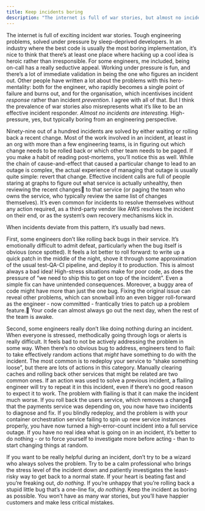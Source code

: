 ```yaml
---
title: Keep incidents boring
description: "The internet is full of war stories, but almost no incidents are like that"
---
```


The internet is full of exciting incident war stories. Tough engineering problems, solved under pressure by sleep-deprived developers. In an industry where the best code is usually the most boring implementation, it’s nice to think that there’s at least one place where hacking up a cool idea is heroic rather than irresponsible. For some engineers, me included, being on-call has a really seductive appeal. Working under pressure is fun, and there’s a lot of immediate validation in being the one who figures an incident out. Other people have written a lot about the problems with this hero-mentality: both for the engineer, who rapidly becomes a single point of failure and burns out, and for the organisation, which incentivises incident _response_ rather than incident _prevention_. I agree with all of that. But I think the prevalence of war stories also misrepresents what it’s like to be an effective incident responder. *Almost no incidents are interesting.* High-pressure, yes, but typically boring from an engineering perspective.

Ninety-nine out of a hundred incidents are solved by either waiting or rolling back a recent change. Most of the work involved in an incident, at least in an org with more than a few engineering teams, is in figuring out which change needs to be rolled back or which other team needs to be paged. If you make a habit of reading post-mortems, you’ll notice this as well. While the chain of cause-and-effect that caused a particular change to lead to an outage is complex, the actual experience of managing that outage is usually quite simple: revert that change. Effective incident calls are full of people staring at graphs to figure out what service is actually unhealthy, then reviewing the recent changes to that service (or paging the team who owns the service, who typically review the same list of changes themselves). It’s even common for incidents to resolve themselves without any action required, as a third-party vendor like AWS resolves the incident on their end, or as the system’s own recovery mechanisms kick in.

When incidents deviate from this pattern, it’s usually bad news.

First, some engineers don’t like rolling back bugs in their service. It’s emotionally difficult to admit defeat, particularly when the bug itself is obvious (once spotted). It feels a lot better to roll forward: to write up a quick patch in the middle of the night, shove it through some approximation of the usual test-QA-CI pipeline, and deploy it to production. This is almost always a bad idea! High-stress situations make for poor code, as does the pressure of “we need to ship this to get on top of the incident”. Even a simple fix can have unintended consequences. Moreover, a buggy area of code might have more than just the one bug. Fixing the original issue can reveal other problems, which can snowball into an even bigger roll-forward as the engineer - now committed - frantically tries to patch up a problem feature. Your code can almost always go out the next day, when the rest of the team is awake.

Second, some engineers really don’t like doing nothing during an incident. When everyone is stressed, methodically going through logs or alerts is really difficult. It feels bad to not be actively addressing the problem in some way. When there’s no obvious bug to address, engineers tend to flail: to take effectively random actions that _might_ have something to do with the incident. The most common is to redeploy your service to “shake something loose”, but there are lots of actions in this category. Manually clearing caches and rolling back other services that might be related are two common ones. If an action was used to solve a previous incident, a flailing engineer will try to repeat it in this incident, even if there’s no good reason to expect it to work. The problem with flailing is that it can make the incident much worse. If you roll back the users service, which removes a change that the payments service was depending on, you now have two incidents to diagnose and fix. If you blindly redeploy, and the problem is with your container orchestration service failing to spin up new service instances properly, you have now turned a high-error-count incident into a full service outage. If you have no real idea what is going on in an incident, it’s better to do nothing - or to force yourself to investigate more before acting - than to start changing things at random.

If you want to be really helpful during an incident, don’t try to be a wizard who always solves the problem. Try to be a calm professional who brings the stress level of the incident down and patiently investigates the least-risky way to get back to a normal state. If your heart is beating fast and you’re freaking out, _do nothing_. If you’re unhappy that you’re rolling back a stupid little bug that’s a one-line fix, _do nothing_. Keep the incident as boring as possible. You won’t have as many war stories, but you’ll have happier customers and make less critical mistakes.